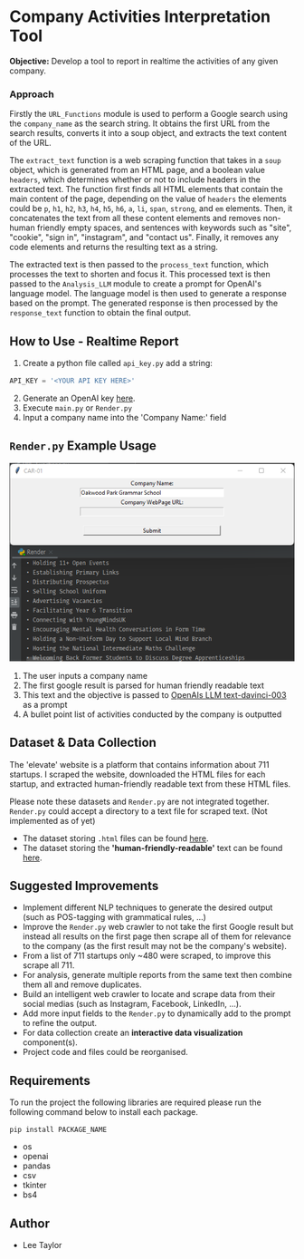 # Company Activities Interpretation Tool
**Objective:** Develop a tool to report in realtime the activities of any given company.

### Approach

Firstly the `URL_Functions` module is used to perform a Google search using 
the `company_name` as the search string. It obtains the first URL from 
the search results, converts it into a soup object, and extracts the text 
content of the URL.

The `extract_text` function is a web scraping function that takes in a 
`soup` object, which is generated from an HTML page, and a boolean value 
`headers`, which determines whether or not to include headers in the 
extracted text. The function first finds all HTML elements that contain 
the main content of the page, depending on the value of `headers` 
the elements could be `p`, `h1`, `h2`, `h3`, `h4`, `h5`, `h6`, `a`, 
`li`, `span`, `strong`, and `em` elements. Then, it concatenates the
text from all these content elements and removes non-human friendly 
empty spaces, and sentences with keywords such as "site", "cookie", 
"sign in", "instagram", and "contact us". Finally, it removes any 
code elements and returns the resulting text as a string.

The extracted text is then passed to the `process_text` function,
which processes the text to shorten and focus it. This processed 
text is then passed to the `Analysis_LLM` module to create a prompt 
for OpenAI's language model. The language model is then used to 
generate a response based on the prompt. The generated response 
is then processed by the `response_text` function to obtain the 
final output.

## How to Use - Realtime Report
1. Create a python file called `api_key.py` add a string: 
```python
API_KEY = '<YOUR API KEY HERE>'
```
2. Generate an OpenAI key [here](https://platform.openai.com/account/api-keys).
3. Execute `main.py` or `Render.py` 
4. Input a company name into the 'Company Name:' field

## `Render.py` Example Usage
![Image](/images/rm1.png)  
1. The user inputs a company name
2. The first google result is parsed for human friendly readable text
3. This text and the objective is passed to [OpenAIs LLM text-davinci-003](https://platform.openai.com/docs/guides/completion) as a prompt
4. A bullet point list of activities conducted by the company is outputted

## Dataset & Data Collection
The 'elevate' website is a platform that contains information about 711 startups. 
I scraped the website, downloaded the HTML files for each startup, 
and extracted human-friendly readable text from these HTML files.

Please note these datasets and `Render.py` are not integrated together.  
`Render.py` could accept a directory to a text file for scraped text. (Not implemented as of yet)

* The dataset storing `.html` files can be found [here](/Greek%20Startups/Excel%20Files%20&%20Processing/soup_objects).  
* The dataset storing the **'human-friendly-readable'** text can be found [here](/Greek%20Startups/Excel%20Files%20&%20Processing/soup_to_text).

## Suggested Improvements
* Implement different NLP techniques to generate the desired output (such as POS-tagging with grammatical rules, ...)
* Improve the `Render.py` web crawler to not take the first Google result but instead all results
  on the first page then scrape all of them for relevance to the company (as the first result may not 
  be the company's website).
* From a list of 711 startups only ~480 were scraped, to improve this scrape all 711.
* For analysis, generate multiple reports from the same text then combine them all and remove duplicates.
* Build an intelligent web crawler to locate and scrape data from their social medias (such as 
  Instagram, Facebook, LinkedIn, ...).
* Add more input fields to the `Render.py` to dynamically add to the prompt to refine the output.
* For data collection create an **interactive data visualization** component(s).
* Project code and files could be reorganised.

## Requirements
To run the project the following libraries are required please run the following command below to install each package.
```commandline
pip install PACKAGE_NAME
```
* os
* openai
* pandas 
* csv
* tkinter
* bs4

## Author
* Lee Taylor
